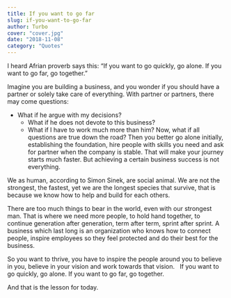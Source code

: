 ```yaml
---
title: If you want to go far 
slug: if-you-want-to-go-far
author: Turbo
cover: "cover.jpg"
date: "2018-11-08"
category: "Quotes"
---
```


I heard Afrian proverb says this: “If you want to go quickly, go alone. If you want to go far, go together.” 

Imagine you are building a business, and you wonder if you should have a partner or solely take care of everything. With partner or partners, there may come questions:
* What if he argue with my decisions?
  * What if he does not devote to this business?
  * What if I have to work much more than him?
Now, what if all questions are true down the road? Then you better go alone initially, establishing the foundation, hire people with skills you need and ask for partner when the company is stable. That will make your journey starts much faster. But achieving a certain business success is not everything.

We as human, according to Simon Sinek, are social animal. We are not the strongest, the fastest, yet we are the longest species that survive, that is because we know how to help and build for each others. 

There are too much things to bear in the world, even with our strongest man. That is where we need more people, to hold hand together, to continue generation after generation, term after term, sprint after sprint. A business which last long is an organization who knows how to connect people, inspire employees so they feel protected and do their best for the business.

So you want to thrive, you have to inspire the people around you to believe in you, believe in your vision and work towards that vision. 
 If you want to go quickly, go alone. If you want to go far, go together.

And that is the lesson for today.
